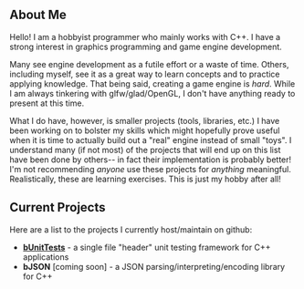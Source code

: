 ## About Me

Hello! I am a hobbyist programmer who mainly works with C++. I have a strong interest in graphics programming and game engine development.

Many see engine development as a futile effort or a waste of time. Others, including myself, see it as a great way to learn concepts and to practice applying knowledge. That being said, creating a game engine is _hard_. While I am always tinkering with glfw/glad/OpenGL, I don't have anything ready to present at this time.

What I do have, however, is smaller projects (tools, libraries, etc.) I have been working on to bolster my skills which might hopefully prove useful when it is time to actually build out a "real" engine instead of small "toys". I understand many (if not most) of the projects that will end up on this list have been done by others-- in fact their implementation is probably better! I'm not recommending _anyone_ use these projects for _anything_ meaningful. Realistically, these are learning exercises. This is just my hobby after all!

## Current Projects

Here are a list to the projects I currently host/maintain on github:

- [__bUnitTests__](https://github.com/sherwoodben/bUnitTests) - a single file "header" unit testing framework for C++ applications
- __bJSON__ [coming soon] - a JSON parsing/interpreting/encoding library for C++
